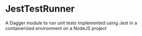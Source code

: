 # JestTestRunner
A Dagger module to run unit tests implemented using Jest in a containerized environment on a NodeJS project
